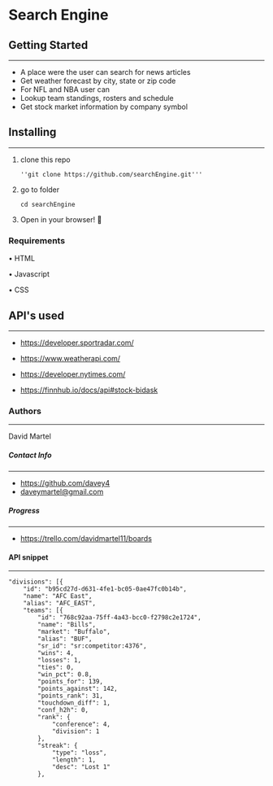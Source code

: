 # Search Engine

## Getting Started
---
- A place were the user can search for news articles
- Get weather forecast by city, state or zip code
- For NFL and NBA user can
- Lookup team standings, rosters and schedule
- Get stock market information by company symbol

## Installing
---

1. clone this repo

   `''git clone https://github.com/searchEngine.git'''`

2. go to folder

   ```cd searchEngine```

3. Open in your browser! :tada:

### Requirements

• HTML

• Javascript

• CSS



## API's used

---

- https://developer.sportradar.com/

- https://www.weatherapi.com/

- https://developer.nytimes.com/

- https://finnhub.io/docs/api#stock-bidask

### Authors
---
David Martel

##### Contact Info
---
- https://github.com/davey4
- daveymartel@gmail.com
##### Progress
---
- https://trello.com/davidmartel11/boards

#### API snippet

---

```
"divisions": [{   
    "id": "b95cd27d-d631-4fe1-bc05-0ae47fc0b14b",
    "name": "AFC East",
    "alias": "AFC_EAST",
    "teams": [{
        "id": "768c92aa-75ff-4a43-bcc0-f2798c2e1724",
        "name": "Bills",
        "market": "Buffalo",
        "alias": "BUF",
        "sr_id": "sr:competitor:4376",
        "wins": 4,  
        "losses": 1,
        "ties": 0,  
        "win_pct": 0.8,
        "points_for": 139,
        "points_against": 142,
        "points_rank": 31,
        "touchdown_diff": 1,
        "conf_h2h": 0,
        "rank": {
            "conference": 4,
            "division": 1
        },
        "streak": {
            "type": "loss",
            "length": 1,
            "desc": "Lost 1"
        },
```
